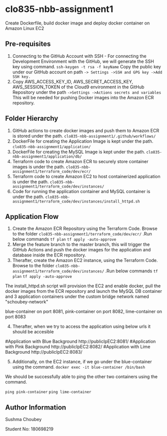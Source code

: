 # clo835-nbb-assignment1

Create Dockerfile, build docker image and deploy docker container on Amazon Linux EC2

Pre-requisites
--------------
1. Connecting to the GitHub Account with SSH - For connecting the Development Environment with the GitHub, we will generate 
the SSH key using command.
```ssh-keygen -t rsa -f keyName```
Copy the public key under our GitHub account on path 
```-> Settings ->SSH and GPG key ->Add SSH key.```
2. Copy AWS_ACCESS_KEY_ID, AWS_SECRET_ACCESS_KEY, AWS_SESSION_TOKEN of the Cloud9 environment in the GitHub Repository under
the path ```->Settings ->Actions secrets and variables```
This will be needed for pushing Docker images into the Amazon ECR repository.

Folder Hierarchy
----------------
1. GitHub actions to create docker images and push them to Amazon ECR is stored under the path.
```clo835-nbb-assignment1/.github/workflows/```
2. DockerFile for creating the Application Image is kept under the path.
```clo835-nbb-assignment1/application/```
3. DockerFile for creating the MySQL Image is kept under the path.
```clo835-nbb-assignment1/application/db/```
4. Terraform code to create Amazon ECR to securely store container images is under the path.
```clo835-nbb-assignment1/terraform_code/dev/ecr/```
5. Terraform code to create Amazon EC2 to host containerized application is under the path.
```clo835-nbb-assignment1/terraform_code/dev/instances/```
6. Code for running the application container and MySQL container is under the path.
```clo835-nbb-assignment1/terraform_code/dev/instances/install_httpd.sh```

Application Flow
----------------
1. Create the Amazon ECR Repository using the Terraform Code. 
Browse to the folder ```clo835-nbb-assignment1/terraform_code/dev/ecr/```
.Run below commands
```tf plan```
```tf apply -auto-approve```
2. Merge the feature branch to the master branch, this will trigger the GitHub Actions and push the docker images for
the application and database inside the ECR repository.
3. Therafter, create the Amazon EC2 instance, using the Terraform Code. 
Browse to the folder ```clo835-nbb-assignment1/terraform_code/dev/instances/```
.Run below commands
```tf plan```
```tf apply -auto-approve```

The install_httpd.sh script will provision the EC2 and enable docker, pull the docker images from the ECR repository 
and launch the MySQL DB container and 3 application containers under the custom bridge network named "schoubey-network"

blue-container on port 8081,
pink-container on port 8082,
lime-container on port 8083

4. Therafter, when we try to access the application using below urls it should be accesible

#Application with Blue Background
    http://publicIpEC2:8081/ 
#Application with Pink Background
    http://publicIpEC2:8082/ 
#Application with Lime Background
    http://publicIpEC2:8083/ 

5. Additionally, on the EC2 instance, if we go under the blue-container using the command.
```docker exec -it blue-container /bin/bash```


We should be successfully able to ping the other two containers using the command.

```ping pink-container```
```ping lime-container```



Author Information
------------------
Sushma Choubey

Student No: 180698219
